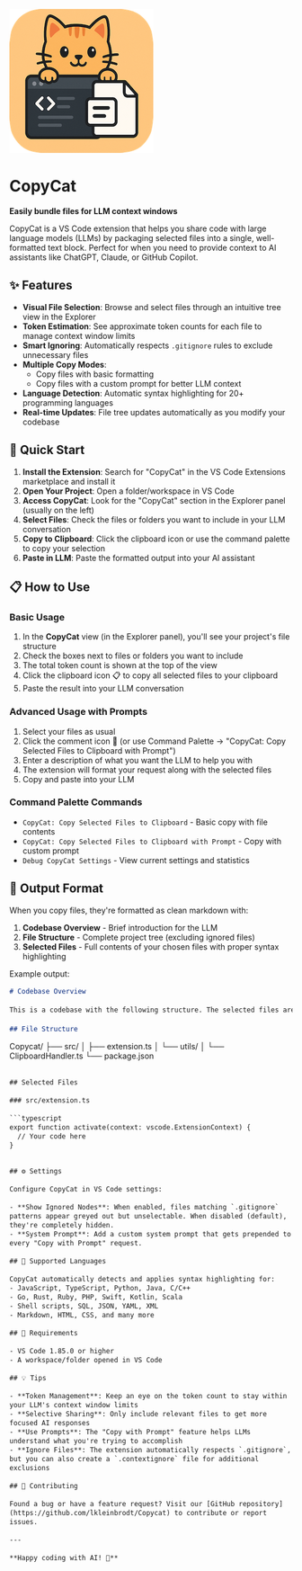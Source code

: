 ![CopyCat Logo](images/icon-mini.png)

# CopyCat

**Easily bundle files for LLM context windows**

CopyCat is a VS Code extension that helps you share code with large language models (LLMs) by packaging selected files into a single, well-formatted text block. Perfect for when you need to provide context to AI assistants like ChatGPT, Claude, or GitHub Copilot.

## ✨ Features

- **Visual File Selection**: Browse and select files through an intuitive tree view in the Explorer
- **Token Estimation**: See approximate token counts for each file to manage context window limits
- **Smart Ignoring**: Automatically respects `.gitignore` rules to exclude unnecessary files
- **Multiple Copy Modes**:
  - Copy files with basic formatting
  - Copy files with a custom prompt for better LLM context
- **Language Detection**: Automatic syntax highlighting for 20+ programming languages
- **Real-time Updates**: File tree updates automatically as you modify your codebase

## 🚀 Quick Start

1. **Install the Extension**: Search for "CopyCat" in the VS Code Extensions marketplace and install it
2. **Open Your Project**: Open a folder/workspace in VS Code
3. **Access CopyCat**: Look for the "CopyCat" section in the Explorer panel (usually on the left)
4. **Select Files**: Check the files or folders you want to include in your LLM conversation
5. **Copy to Clipboard**: Click the clipboard icon or use the command palette to copy your selection
6. **Paste in LLM**: Paste the formatted output into your AI assistant

## 📋 How to Use

### Basic Usage

1. In the **CopyCat** view (in the Explorer panel), you'll see your project's file structure
2. Check the boxes next to files or folders you want to include
3. The total token count is shown at the top of the view
4. Click the clipboard icon 📋 to copy all selected files to your clipboard
5. Paste the result into your LLM conversation

### Advanced Usage with Prompts

1. Select your files as usual
2. Click the comment icon 💬 (or use Command Palette → "CopyCat: Copy Selected Files to Clipboard with Prompt")
3. Enter a description of what you want the LLM to help you with
4. The extension will format your request along with the selected files
5. Copy and paste into your LLM

### Command Palette Commands

- `CopyCat: Copy Selected Files to Clipboard` - Basic copy with file contents
- `CopyCat: Copy Selected Files to Clipboard with Prompt` - Copy with custom prompt
- `Debug CopyCat Settings` - View current settings and statistics

## 📄 Output Format

When you copy files, they're formatted as clean markdown with:

1. **Codebase Overview** - Brief introduction for the LLM
2. **File Structure** - Complete project tree (excluding ignored files)
3. **Selected Files** - Full contents of your chosen files with proper syntax highlighting

Example output:

```markdown
# Codebase Overview

This is a codebase with the following structure. The selected files are provided below with their full contents.

## File Structure
```

Copycat/
├── src/
│ ├── extension.ts
│ └── utils/
│ └── ClipboardHandler.ts
└── package.json

````

## Selected Files

### src/extension.ts

```typescript
export function activate(context: vscode.ExtensionContext) {
  // Your code here
}
````

```

## ⚙️ Settings

Configure CopyCat in VS Code settings:

- **Show Ignored Nodes**: When enabled, files matching `.gitignore` patterns appear greyed out but unselectable. When disabled (default), they're completely hidden.
- **System Prompt**: Add a custom system prompt that gets prepended to every "Copy with Prompt" request.

## 🎯 Supported Languages

CopyCat automatically detects and applies syntax highlighting for:
- JavaScript, TypeScript, Python, Java, C/C++
- Go, Rust, Ruby, PHP, Swift, Kotlin, Scala
- Shell scripts, SQL, JSON, YAML, XML
- Markdown, HTML, CSS, and many more

## 🔧 Requirements

- VS Code 1.85.0 or higher
- A workspace/folder opened in VS Code

## 💡 Tips

- **Token Management**: Keep an eye on the token count to stay within your LLM's context window limits
- **Selective Sharing**: Only include relevant files to get more focused AI responses
- **Use Prompts**: The "Copy with Prompt" feature helps LLMs understand what you're trying to accomplish
- **Ignore Files**: The extension automatically respects `.gitignore`, but you can also create a `.contextignore` file for additional exclusions

## 🤝 Contributing

Found a bug or have a feature request? Visit our [GitHub repository](https://github.com/lkleinbrodt/Copycat) to contribute or report issues.

---

**Happy coding with AI! 🚀**
```
